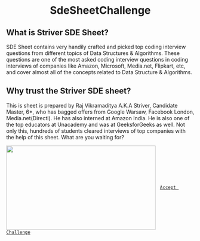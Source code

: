 <h1 align="center">SdeSheetChallenge</h1>

<h2>What is Striver SDE Sheet?</h2>
<p>
SDE Sheet contains very handily crafted and picked top coding interview questions from different topics of Data Structures & Algorithms. These questions are one of the most asked coding interview questions in coding interviews of companies like Amazon, Microsoft, Media.net, Flipkart, etc, and cover almost all of the concepts related to Data Structure & Algorithms.</p>

<h2>Why trust the Striver SDE sheet? </h2>
<p>
This is sheet is prepared by Raj Vikramaditya A.K.A Striver, Candidate Master, 6*, who has bagged offers from Google Warsaw, Facebook London, Media.net(Directi). He has also interned at Amazon India. He is also one of the top educators at Unacademy and was at GeeksforGeeks as well. Not only this, hundreds of students cleared interviews of top companies with the help of this sheet. What are you waiting for?</p>


<img align="center" style="width: 400px; height: 225px" src="https://takeuforward.org/wp-content/uploads/2022/01/Strivers-SDE-Sheet-1-scaled.webp"> &nbsp;     [`Accept Challenge`](https://takeuforward.org/interviews/strivers-sde-sheet-top-coding-interview-problems/)
